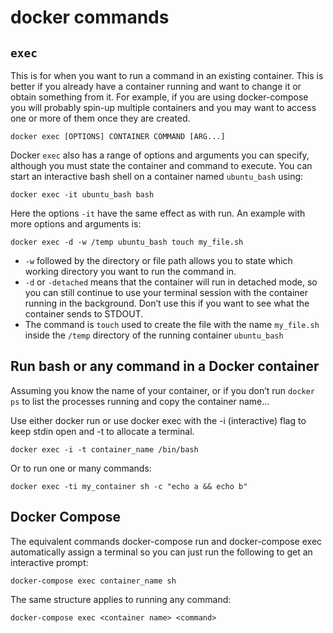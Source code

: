 # docker commands

## `exec`

This is for when you want to run a command in an existing container. This is better if you already have a container running and want to change it or obtain something from it. For example, if you are using docker-compose you will probably spin-up multiple containers and you may want to access one or more of them once they are created.

```
docker exec [OPTIONS] CONTAINER COMMAND [ARG...]
```

Docker `exec` also has a range of options and arguments you can specify, although you must state the container and command to execute. You can start an interactive bash shell on a container named `ubuntu_bash` using:

```
docker exec -it ubuntu_bash bash
```

Here the options `-it` have the same effect as with run. An example with more options and arguments is:

```
docker exec -d -w /temp ubuntu_bash touch my_file.sh
```

- `-w` followed by the directory or file path allows you to state which working directory you want to run the command in.
- `-d` or `-detached` means that the container will run in detached mode, so you can still continue to use your terminal session with the container running in the background. Don’t use this if you want to see what the container sends to STDOUT.
- The command is `touch` used to create the file with the name `my_file.sh` inside the `/temp` directory of the running container `ubuntu_bash`

## Run bash or any command in a Docker container

Assuming you know the name of your container, or if you don’t run `docker ps` to list the processes running and copy the container name…

Use either docker run or use docker exec with the -i (interactive) flag to keep stdin open and -t to allocate a terminal.

```
docker exec -i -t container_name /bin/bash
```

Or to run one or many commands:

```
docker exec -ti my_container sh -c "echo a && echo b"
```

## Docker Compose

The equivalent commands docker-compose run and docker-compose exec automatically assign a terminal so you can just run the following to get an interactive prompt:

```
docker-compose exec container_name sh
```

The same structure applies to running any command:

```
docker-compose exec <container name> <command>
```
